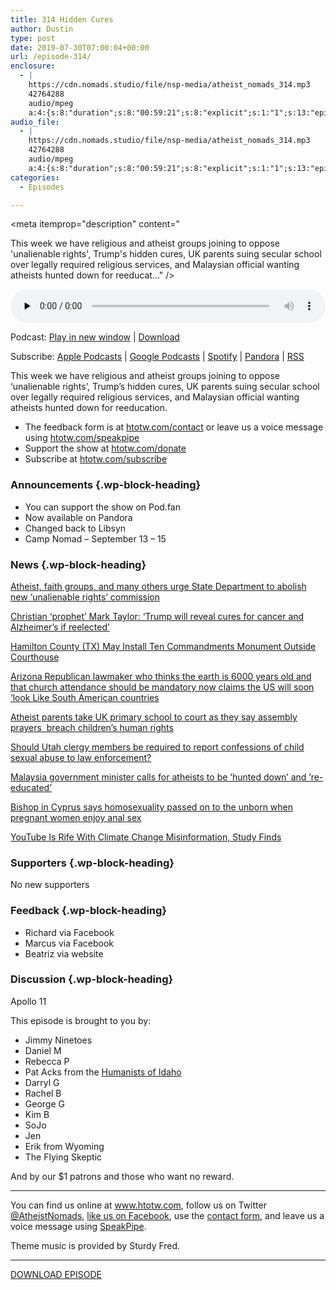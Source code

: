 ```yaml
---
title: 314 Hidden Cures
author: Dustin
type: post
date: 2019-07-30T07:00:04+00:00
url: /episode-314/
enclosure:
  - |
    https://cdn.nomads.studio/file/nsp-media/atheist_nomads_314.mp3
    42764288
    audio/mpeg
    a:4:{s:8:"duration";s:8:"00:59:21";s:8:"explicit";s:1:"1";s:13:"episode_title";s:12:"Hidden Cures";s:10:"episode_no";s:3:"314";}
audio_file:
  - |
    https://cdn.nomads.studio/file/nsp-media/atheist_nomads_314.mp3
    42764288
    audio/mpeg
    a:4:{s:8:"duration";s:8:"00:59:21";s:8:"explicit";s:1:"1";s:13:"episode_title";s:12:"Hidden Cures";s:10:"episode_no";s:3:"314";}
categories:
  - Episodes

---
```

<div itemscope itemtype="http://schema.org/AudioObject">
  <meta itemprop="name" content="314 Hidden Cures" />
  
  <meta itemprop="uploadDate" content="2019-07-30T01:00:04-06:00" />
  
  <meta itemprop="encodingFormat" content="audio/mpeg" />
  
  <meta itemprop="duration" content="PT59M21S" />
  
  <meta itemprop="description" content="


This week we have religious and atheist groups joining to oppose 'unalienable rights', Trump's hidden cures, UK parents suing secular school over legally required religious services, and Malaysian official wanting atheists hunted down for reeducat..." />
  
  <meta itemprop="contentUrl" content="https://dts.podtrac.com/redirect.mp3/cdn.nomads.studio/file/nsp-media/atheist_nomads_314.mp3" />
  
  <meta itemprop="contentSize" content="40.8" />
  
  <div class="powerpress_player" id="powerpress_player_8577">
    <audio class="wp-audio-shortcode" id="audio-3939-321" preload="none" style="width: 100%;" controls="controls"><source type="audio/mpeg" src="https://dts.podtrac.com/redirect.mp3/cdn.nomads.studio/file/nsp-media/atheist_nomads_314.mp3?_=321" /><a href="https://dts.podtrac.com/redirect.mp3/cdn.nomads.studio/file/nsp-media/atheist_nomads_314.mp3">https://dts.podtrac.com/redirect.mp3/cdn.nomads.studio/file/nsp-media/atheist_nomads_314.mp3</a></audio>
  </div>
</div>

<p class="powerpress_links powerpress_links_mp3">
  Podcast: <a href="https://dts.podtrac.com/redirect.mp3/cdn.nomads.studio/file/nsp-media/atheist_nomads_314.mp3" class="powerpress_link_pinw" target="_blank" title="Play in new window" onclick="return powerpress_pinw('https://htotw.com/?powerpress_pinw=3939-podcast');" rel="nofollow">Play in new window</a> | <a href="https://dts.podtrac.com/redirect.mp3/cdn.nomads.studio/file/nsp-media/atheist_nomads_314.mp3" class="powerpress_link_d" title="Download" rel="nofollow" download="atheist_nomads_314.mp3">Download</a>
</p>

<p class="powerpress_links powerpress_subscribe_links">
  Subscribe: <a href="https://podcasts.apple.com/us/podcast/humanists-take-on-the-world/id530050098?mt=2&ls=1" class="powerpress_link_subscribe powerpress_link_subscribe_itunes" target="_blank" title="Subscribe on Apple Podcasts" rel="nofollow">Apple Podcasts</a> | <a href="https://www.google.com/podcasts?feed=aHR0cDovL2F0aGVpc3Rub21hZHMubGlic3luLmNvbS9yc3M%3D" class="powerpress_link_subscribe powerpress_link_subscribe_googleplay" target="_blank" title="Subscribe on Google Podcasts" rel="nofollow">Google Podcasts</a> | <a href="https://open.spotify.com/show/3LzK2xZGike6Tc1GEMtMbr?si=LieN9SNuTpq96smuaUsH8A" class="powerpress_link_subscribe powerpress_link_subscribe_spotify" target="_blank" title="Subscribe on Spotify" rel="nofollow">Spotify</a> | <a href="https://www.pandora.com/podcast/atheist-nomads/PC:10122?corr=62071012&part=ug" class="powerpress_link_subscribe powerpress_link_subscribe_pandora" target="_blank" title="Subscribe on Pandora" rel="nofollow">Pandora</a> | <a href="https://htotw.com/feed/podcast/" class="powerpress_link_subscribe powerpress_link_subscribe_rss" target="_blank" title="Subscribe via RSS" rel="nofollow">RSS</a>
</p>

This week we have religious and atheist groups joining to oppose &#8216;unalienable rights&#8217;, Trump&#8217;s hidden cures, UK parents suing secular school over legally required religious services, and Malaysian official wanting atheists hunted down for reeducation.

<!--more-->

  * The feedback form is at [htotw.com/contact](https://htotw.com/contact) or leave us a voice message using <a href="https://htotw.com/speakpipe" target="_blank" rel="noopener noreferrer">htotw.com/speakpipe</a>
  * Support the show at <a href="https://htotw.com/donate" target="_blank" rel="noopener noreferrer">htotw.com/donate</a>
  * Subscribe at <a href="https://htotw.com/subscribe" target="_blank" rel="noopener noreferrer">htotw.com/subscribe</a>

### Announcements {.wp-block-heading}

  * You can support the show on Pod.fan
  * Now available on Pandora
  * Changed back to Libsyn
  * Camp Nomad &#8211; September 13 &#8211; 15

### News {.wp-block-heading}

[Atheist, faith groups, and many others urge State Department to abolish new ‘unalienable rights’ commission][1]

[Christian ‘prophet’ Mark Taylor: ‘Trump will reveal cures for cancer and Alzheimer’s if reelected’][2]

[Hamilton County (TX) May Install Ten Commandments Monument Outside Courthouse][3]

[Arizona Republican lawmaker who thinks the earth is 6000 years old and that church attendance should be mandatory now claims the US will soon ‘look Like South American countries][4]

[Atheist parents take UK primary school to court as they say assembly prayers  breach children’s human rights][5]

[Should Utah clergy members be required to report confessions of child sexual abuse to law enforcement?][6]

[Malaysia government minister calls for atheists to be ‘hunted down’ and ’re-educated&#8217;][7]

[Bishop in Cyprus says homosexuality passed on to the unborn when pregnant women enjoy anal sex][8]

[YouTube Is Rife With Climate Change Misinformation, Study Finds][9]

### Supporters {.wp-block-heading}

No new supporters

### Feedback {.wp-block-heading}

  * Richard via Facebook
  * Marcus via Facebook
  * Beatriz via website

### Discussion {.wp-block-heading}

Apollo 11

This episode is brought to you by:

  * Jimmy Ninetoes
  * Daniel M
  * Rebecca P
  * Pat Acks from the <a href="https://www.humanistsofidaho.org" target="_blank" rel="noopener noreferrer">Humanists of Idaho</a>
  * Darryl G
  * Rachel B
  * George G
  * Kim B
  * SoJo
  * Jen
  * Erik from Wyoming
  * The Flying Skeptic

And by our $1 patrons and those who want no reward.

<hr class="wp-block-separator" />

You can find us online at <a href="https://www.htotw.com/" target="_blank" rel="noopener noreferrer">www.htotw.com</a>, follow us on Twitter <a href="https://htotw.com/twitter" target="_blank" rel="noopener noreferrer">@AtheistNomads</a>, <a href="https://htotw.com/facebook" target="_blank" rel="noopener noreferrer">like us on Facebook</a>, use the [contact form](https://htotw.com/contact), and leave us a voice message using <a href="https://htotw.com/speakpipe" target="_blank" rel="noopener noreferrer">SpeakPipe</a>.

Theme music is provided by Sturdy Fred.

<hr class="wp-block-separator" />

<a href="https://dts.podtrac.com/redirect.mp3/cdn.nomads.studio/file/nsp-media/atheist_nomads_314.mp3" target="_blank" rel="noreferrer noopener" aria-label="DOWNLOAD EPISODE (opens in a new tab)">DOWNLOAD EPISODE</a>

 [1]: https://religionnews.com/2019/07/24/faith-groups-urge-state-department-to-abolish-new-unalienable-rights-commission/
 [2]: https://deadstate.org/christian-prophet-mark-taylor-trump-will-reveal-cures-for-cancer-and-alzheimers-if-reelectedfbrefreshforce/
 [3]: https://friendlyatheist.patheos.com/2019/07/25/hamilton-county-tx-may-install-ten-commandments-monument-outside-courthouse/
 [4]: https://www.newsweek.com/arizona-republican-says-us-will-soon-look-like-south-american-countries-1451425
 [5]: https://www.telegraph.co.uk/news/2019/07/28/atheist-parents-take-primary-school-court-say-assembly-prayers/
 [6]: https://www.abc4.com/news/should-utah-clergy-members-be-required-to-report-confessions-of-child-sexual-abuse-to-law-enforcement/
 [7]: https://www.independent.co.uk/news/world/asia/malaysia-government-minister-atheists-hunted-down-reeducated-religious-freedom-shahidan-kassim-a7884766.html
 [8]: https://cyprus-mail.com/2019/07/26/bishop-says-homosexuality-passed-on-to-the-unborn-when-pregnant-women-enjoy-anal-sex/
 [9]: https://www.inquisitr.com/5548358/youtube-climate-change-science-videos/